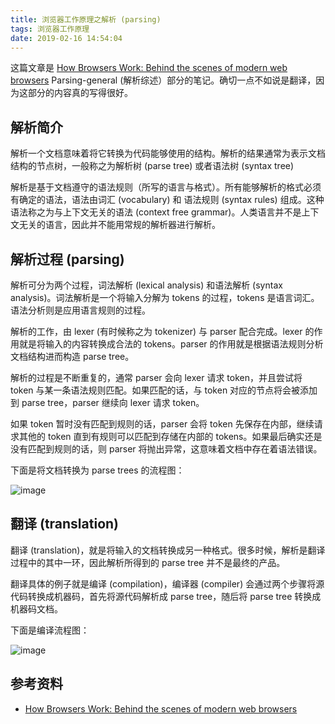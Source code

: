 ```yaml
---
title: 浏览器工作原理之解析 (parsing)
tags: 浏览器工作原理
date: 2019-02-16 14:54:04
---
```



这篇文章是 [How Browsers Work: Behind the scenes of modern web browsers](https://www.html5rocks.com/en/tutorials/internals/howbrowserswork/#Parsing_general) Parsing-general (解析综述）部分的笔记。确切一点不如说是翻译，因为这部分的内容真的写得很好。

## 解析简介

解析一个文档意味着将它转换为代码能够使用的结构。解析的结果通常为表示文档结构的节点树，一般称之为解析树 (parse tree) 或者语法树 (syntax tree)

解析是基于文档遵守的语法规则（所写的语言与格式）。所有能够解析的格式必须有确定的语法，语法由词汇 (vocabulary) 和 语法规则 (syntax rules) 组成。这种语法称之为与上下文无关的语法 (context free grammar)。人类语言并不是上下文无关的语言，因此并不能用常规的解析器进行解析。

## 解析过程 (parsing)

解析可分为两个过程，词法解析 (lexical analysis) 和语法解析 (syntax analysis)。词法解析是一个将输入分解为 tokens 的过程，tokens 是语言词汇。语法分析则是应用语言规则的过程。

解析的工作，由 lexer (有时候称之为 tokenizer) 与 parser 配合完成。lexer 的作用就是将输入的内容转换成合法的 tokens。parser 的作用就是根据语法规则分析文档结构进而构造 parse tree。

解析的过程是不断重复的，通常 parser 会向 lexer 请求 token，并且尝试将 token 与某一条语法规则匹配。如果匹配的话，与 token 对应的节点将会被添加到 parse tree，parser 继续向 lexer 请求 token。

如果 token 暂时没有匹配到规则的话，parser 会将 token 先保存在内部，继续请求其他的 token 直到有规则可以匹配到存储在内部的 tokens。如果最后确实还是没有匹配到规则的话，则 parser 将抛出异常，这意味着文档中存在着语法错误。

下面是将文档转换为 parse trees 的流程图：

![image](https://user-images.githubusercontent.com/26449894/52899649-6ddfaf00-3227-11e9-8187-8f9ba394c9bb.png)

## 翻译 (translation)

翻译 (translation)，就是将输入的文档转换成另一种格式。很多时候，解析是翻译过程中的其中一环，因此解析所得到的 parse tree 并不是最终的产品。

翻译具体的例子就是编译 (compilation)，编译器 (compiler) 会通过两个步骤将源代码转换成机器码，首先将源代码解析成 parse tree，随后将 parse tree 转换成机器码文档。

下面是编译流程图：

![image](https://user-images.githubusercontent.com/26449894/52899669-9667a900-3227-11e9-8927-5455507f991e.png)

## 参考资料

- [How Browsers Work: Behind the scenes of modern web browsers](https://www.html5rocks.com/en/tutorials/internals/howbrowserswork/#Parsing_general)
